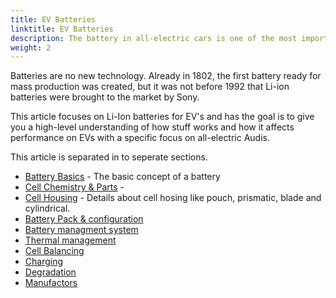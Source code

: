 ```yaml
---
title: EV Batteries
linktitle: EV Batteries
description: The battery in all-electric cars is one of the most important parts of an EV. This technology article goes through the different aspects. 
weight: 2
---
```

<!-- markdownlint-disable MD033 -->

Batteries are no new technology. Already in 1802, the first battery ready for mass production was created, but it was not before 1992 that Li-ion batteries were brought to the market by Sony.

This article focuses on Li-Ion batteries for EV's and has the goal is to give you a high-level understanding of how stuff works
and how it affects performance on EVs with a specific focus on all-electric Audis.

This article is separated in to seperate sections.

- [Battery Basics](basic) - The basic concept of a battery 
- [Cell Chemistry & Parts](cellchemistry) - 
- [Cell Housing](cell) - Details about cell hosing like pouch, prismatic, blade and cylindrical.
- [Battery Pack & configuration](batterypack)
- [Battery managment system](batterymanagment)
- [Thermal management](thermalmanagement)
- [Cell Balancing](cellbalancing)
- [Charging](charging)
- [Degradation](degredation)
- [Manufactors](manufactors)
